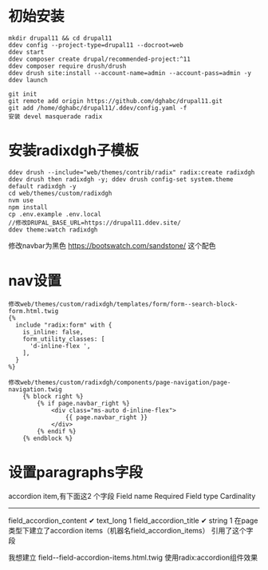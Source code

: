 # 初始安装
```
mkdir drupal11 && cd drupal11
ddev config --project-type=drupal11 --docroot=web
ddev start
ddev composer create drupal/recommended-project:^11
ddev composer require drush/drush
ddev drush site:install --account-name=admin --account-pass=admin -y
ddev launch

git init
git remote add origin https://github.com/dghabc/drupal11.git
git add /home/dghabc/drupal11/.ddev/config.yaml -f
安装 devel masquerade radix

```

# 安装radixdgh子模板

```
ddev drush --include="web/themes/contrib/radix" radix:create radixdgh
ddev drush then radixdgh -y; ddev drush config-set system.theme default radixdgh -y
cd web/themes/custom/radixdgh
nvm use
npm install
cp .env.example .env.local
//修改DRUPAL_BASE_URL=https://drupal11.ddev.site/
ddev theme:watch radixdgh
```
修改navbar为黑色
https://bootswatch.com/sandstone/
这个配色
# nav设置
```
修改web/themes/custom/radixdgh/templates/form/form--search-block-form.html.twig
{%
  include "radix:form" with {
    is_inline: false,
    form_utility_classes: [
      'd-inline-flex ',
    ],
  }
%}

修改web/themes/custom/radixdgh/components/page-navigation/page-navigation.twig
	{% block right %}
		{% if page.navbar_right %}
			<div class="ms-auto d-inline-flex">
				{{ page.navbar_right }}
			</div>
		{% endif %}
	{% endblock %}
```

# 设置paragraphs字段
accordion item,有下面这2 个字段
 Field name                Required   Field type   Cardinality
 ------------------------- ---------- ------------ -------------
  field_accordion_content   ✔          text_long    1
  field_accordion_title     ✔          string       1
在page类型下建立了accordion items（机器名field_accordion_items） 引用了这个字段

我想建立 field--field-accordion-items.html.twig
使用radix:accordion组件效果

